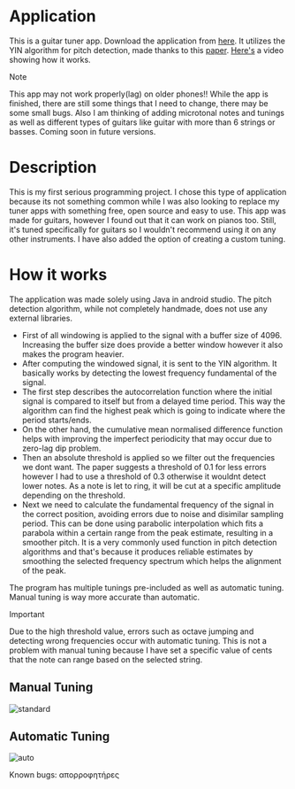 # Application

This is a guitar tuner app. Download the application from [here](https://github.com/konLiogka/guitarTuner/blob/main/app-debug.apk).
It utilizes the YIN algorithm for pitch detection, made thanks to this [paper](http://audition.ens.fr/adc/pdf/2002_JASA_YIN.pdf). [Here's](https://www.youtube.com/watch?v=pbleU_p67YU&t=7s) a video showing how it works.  
> [!NOTE]
> This app may not work properly(lag) on older phones!! While the app is finished, there are still some things that I need to change, there may be some small bugs. Also I am thinking of adding microtonal notes and tunings as well as different types of guitars
like guitar with more than 6 strings or basses. Coming soon in future versions.


# Description
This is my first serious programming project. I chose this type of application because its not something common while I was also looking to replace my tuner apps with something free, open source and easy to use. This app was made for guitars, however I found out that it can work on pianos too. Still, it's tuned specifically for guitars so I wouldn't recommend using it on any other instruments. I have also added the option
of creating a custom tuning.


# How it works
The application was made solely using Java in android studio.
The pitch detection algorithm, while not completely handmade, does not use any external libraries.

* First of all windowing is applied to the signal with a buffer size of 4096. Increasing the buffer size does provide a better window however it also makes the program heavier.
* After computing the windowed signal, it is sent to the YIN algorithm. It basically works by detecting the lowest frequency fundamental of the signal. 
* The first step describes the autocorrelation function where the initial signal is compared to itself but from a delayed time period. This way the algorithm can find the highest peak which is going to indicate where the period starts/ends. 
* On the other hand, the cumulative mean normalised difference function helps with improving the imperfect periodicity that may occur due to zero-lag dip problem. 
* Then an absolute threshold is applied so we filter out the frequencies we dont want. 
  The paper suggests a threshold of 0.1 for less errors however I had to use a threshold of 0.3 otherwise it wouldnt detect lower notes. 
  As a note is let to ring, it will be cut at a specific amplitude depending on the threshold.
* Next we need to calculate the fundamental frequency of the signal in the correct position, avoiding errors due to noise and disimilar sampling period. 
  This can be done using parabolic interpolation which fits a parabola within a certain range from the peak estimate, resulting in a smoother pitch. It is a very commonly used function in pitch detection algorithms
  and that's because it produces reliable estimates by smoothing the selected frequency spectrum which helps the alignment of the peak.

The program has multiple tunings pre-included as well as automatic tuning. Manual tuning is way more accurate than automatic.

> [!IMPORTANT]
> Due to the high threshold value, errors such as octave jumping and detecting wrong frequencies occur with automatic tuning.
> This is not a problem with manual tuning because I have set a specific value of cents that the note can range based on the selected string.

 
## Manual Tuning

 ![standard](https://github.com/konLiogka/guitarTuner/assets/78957746/5513d7a5-05aa-44d5-a252-7ee9bd64b0cd)


## Automatic Tuning
 
![auto](https://github.com/konLiogka/guitarTuner/assets/78957746/e9e8a400-777c-43aa-9ba4-7a9251356732)  


Known bugs: απορροφητήρες 

